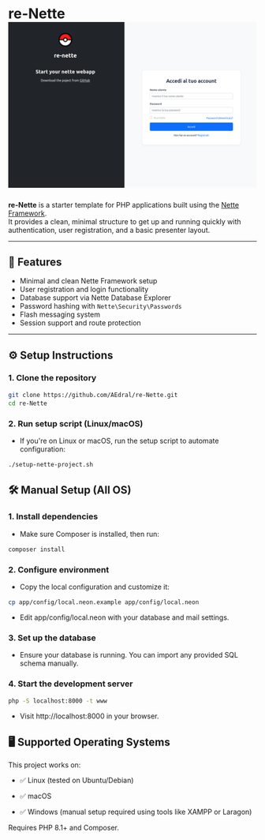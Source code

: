 # re-Nette ![WEBSITE](www/assets/img/re-nette.png)

**re-Nette** is a starter template for PHP applications built using the [Nette Framework](https://nette.org/).  
It provides a clean, minimal structure to get up and running quickly with authentication, user registration, and a basic presenter layout.

---

## 🚀 Features

- Minimal and clean Nette Framework setup
- User registration and login functionality
- Database support via Nette Database Explorer
- Password hashing with `Nette\Security\Passwords`
- Flash messaging system
- Session support and route protection

---

## ⚙️ Setup Instructions

### 1. Clone the repository
```bash
git clone https://github.com/AEdral/re-Nette.git
cd re-Nette
```

### 2. Run setup script (Linux/macOS)
- If you're on Linux or macOS, run the setup script to automate configuration:

```bash
./setup-nette-project.sh
```

## 🛠 Manual Setup (All OS)

### 1. Install dependencies
- Make sure Composer is installed, then run:

```bash
composer install
```

### 2. Configure environment
- Copy the local configuration and customize it:

```bash
cp app/config/local.neon.example app/config/local.neon
```

- Edit app/config/local.neon with your database and mail settings.

### 3. Set up the database
- Ensure your database is running. You can import any provided SQL schema manually.

### 4. Start the development server
``` bash
php -S localhost:8000 -t www
```
- Visit http://localhost:8000 in your browser.

## 🖥️ Supported Operating Systems
This project works on:

- ✅ Linux (tested on Ubuntu/Debian)

- ✅ macOS

- ✅ Windows (manual setup required using tools like XAMPP or Laragon)

Requires PHP 8.1+ and Composer.



